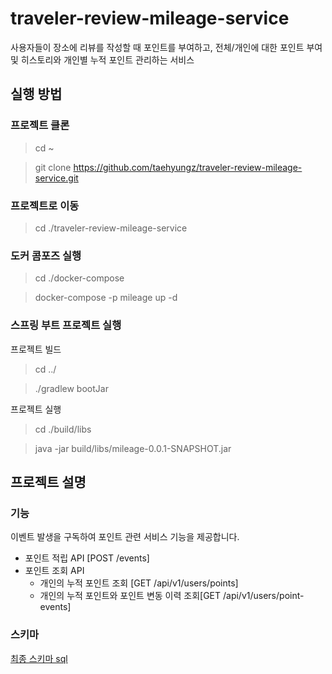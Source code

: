 # traveler-review-mileage-service
사용자들이 장소에 리뷰를 작성할 때 포인트를 부여하고, 전체/개인에 대한 포인트 부여 및 히스토리와 개인별 누적 포인트 관리하는 서비스


## 실행 방법
### 프로젝트 클론
> cd ~

> git clone https://github.com/taehyungz/traveler-review-mileage-service.git

### 프로젝트로 이동
> cd ./traveler-review-mileage-service
  
### 도커 콤포즈 실행
> cd ./docker-compose
  
> docker-compose -p mileage up -d
  
### 스프링 부트 프로젝트 실행  
프로젝트 빌드
> cd ../

> ./gradlew bootJar

프로젝트 실행
> cd ./build/libs

> java -jar build/libs/mileage-0.0.1-SNAPSHOT.jar


## 프로젝트 설명
### 기능
이벤트 발생을 구독하여 포인트 관련 서비스 기능을 제공합니다.  
- 포인트 적립 API [POST /events]
- 포인트 조회 API
  - 개인의 누적 포인트 조회 [GET /api/v1/users/points]
  - 개인의 누적 포인트와 포인트 변동 이력 조회[GET /api/v1/users/point-events]

### 스키마
[최종 스키마 sql](https://github.com/taehyungz/traveler-review-mileage-service/blob/main/schema.sql)